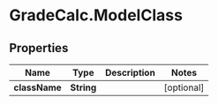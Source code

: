 # GradeCalc.ModelClass

## Properties
Name | Type | Description | Notes
------------ | ------------- | ------------- | -------------
**className** | **String** |  | [optional] 
